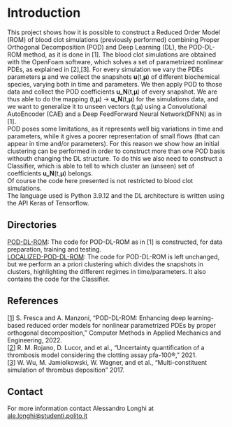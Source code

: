 # Introduction
This project shows how it is possible to construct a Reduced Order Model (ROM) of blood clot simulations (previously performed) combining Proper Orthogonal Decomposition (POD) and Deep Learning (DL), the POD-DL-ROM method, as it is done in [1]. The blood clot simulations are obtained with the OpenFoam software, which solves a set of parametrized nonlinear PDEs, as explained in [2],[3]. For every simulation we vary the PDEs parameters **μ** and we collect the snapshots **u**(t,**μ**) of different biochemical species, varying both in time and parameters. We then apply POD to those data and collect the POD coefficients **u_N**(t,**μ**) of every snapshot. We are thus able to do the mapping (t,**μ**) -> **u_N**(t,**μ**) for the simulations data, and we want to generalize it to unseen vectors (t,**μ**) using a Convolutional AutoEncoder (CAE) and a Deep FeedForward Neural Network(DFNN) as in [1].  
POD poses some limitations, as it represents well big variations in time and parameters, while it gives a poorer representation of small flows (that can appear in time and/or parameters). For this reason we show how an initial clustering can be performed in order to construct more than one POD basis withouth changing the DL structure. To do this we also need to construct a Classifier, which is able to tell to which cluster an (unseen) set of coefficients **u_N**(t,**μ**) belongs.  
Of course the code here presented is not restricted to blood clot simulations.  
The language used is Python 3.9.12 and the DL architecture is written using the API Keras of Tensorflow.

## Directories
[POD-DL-ROM](https://github.com/Aleartulon/rom4clot/tree/main/POD-DL-ROM%20): The code for POD-DL-ROM as in [1] is constructed, for data preparation, training and testing.  
[LOCALIZED-POD-DL-ROM](https://github.com/Aleartulon/rom4clot/tree/master/LOCALIZED-POD-DL-ROM): The code for POD-DL-ROM is left unchanged, but we perform an a priori clustering which divides the snapshots in clusters, highlighting the different regimes in time/parameters. It also contains the code for the Classifier.

## References
[[1](https://www.sciencedirect.com/science/article/pii/S0045782521005120)] S. Fresca and A. Manzoni, “POD-DL-ROM: Enhancing deep learning-based reduced order models for nonlinear parametrized PDEs by proper orthogonal decomposition,” Computer Methods in Applied Mechanics and Engineering, 2022.  
[[2](https://hal.archives-ouvertes.fr/hal-03445613/)] R. M. Rojano, D. Lucor, and et al., “Uncertainty quantification of a thrombosis model considering the clotting assay pfa-100®,” 2021.  
[[3](https://www.nature.com/articles/srep42720)] W. Wu, M. Jamiolkowski, W. Wagner, and et al., “Multi-constituent simulation of thrombus deposition” 2017.
## Contact
For more information contact Alessandro Longhi at ale.longhi@studenti.polito.it


